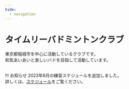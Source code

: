 ```yaml
---
hide:
  - navigation
---
```

# タイムリーバドミントンクラブ
東京都稲城市を中心に活動しているクラブです。  
和気あいあいと楽しいバドを目指して活動しています。  
</br>

!!! お知らせ
    2023年8月の練習スケジュールを追加しました。  
    詳しくは、[スケジュール](./schedule.md)をご覧ください。